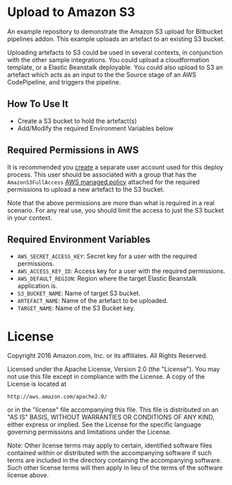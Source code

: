 # Upload to Amazon S3
An example repository to demonstrate the Amazon S3 upload for Bitbucket pipelines addon. This example uploads an artefact to an existing S3 bucket. 

Uploading artefacts to S3 could be used in several contexts, in conjunction with the other sample integrations. You could upload a cloudformation template, or a Elastic Beanstalk deployable. You could also upload to S3 an artefact which acts as an input to the the Source stage of an AWS CodePipeline, and triggers the pipeline.


## How To Use It
* Create a S3 bucket to hold the artefact(s)
* Add/Modify the required Environment Variables below

## Required Permissions in AWS
It is recommended you [create](http://docs.aws.amazon.com/IAM/latest/UserGuide/id_users_create.html) a separate user account used for this deploy process.  This user should be associated with a group that has the `AmazonS3FullAccess` [AWS managed policy](http://docs.aws.amazon.com/IAM/latest/UserGuide/access_policies_managed-vs-inline.html) attached for the required permissions to upload a new artefact to the S3 bucket.

Note that the above permissions are more than what is required in a real scenario. For any real use, you should limit the access to just the S3 bucket in your context.

## Required Environment Variables
* `AWS_SECRET_ACCESS_KEY`:  Secret key for a user with the required permissions.
* `AWS_ACCESS_KEY_ID`:  Access key for a user with the required permissions.
* `AWS_DEFAULT_REGION`:  Region where the target Elastic Beanstalk application is.
* `S3_BUCKET_NAME`: Name of target S3 bucket.
* `ARTEFACT_NAME`: Name of the artefact to be uploaded.
* `TARGET_NAME`: Name of the S3 Bucket key.


# License
Copyright 2016 Amazon.com, Inc. or its affiliates. All Rights Reserved.

Licensed under the Apache License, Version 2.0 (the "License"). You may not use this file except in compliance with the License. A copy of the License is located at

    http://aws.amazon.com/apache2.0/

or in the "license" file accompanying this file. This file is distributed on an "AS IS" BASIS, WITHOUT WARRANTIES OR CONDITIONS OF ANY KIND, either express or implied. See the License for the specific language governing permissions and limitations under the License.

Note: Other license terms may apply to certain, identified software files contained within or distributed with the accompanying software if such terms are included in the directory containing the accompanying software. Such other license terms will then apply in lieu of the terms of the software license above.
